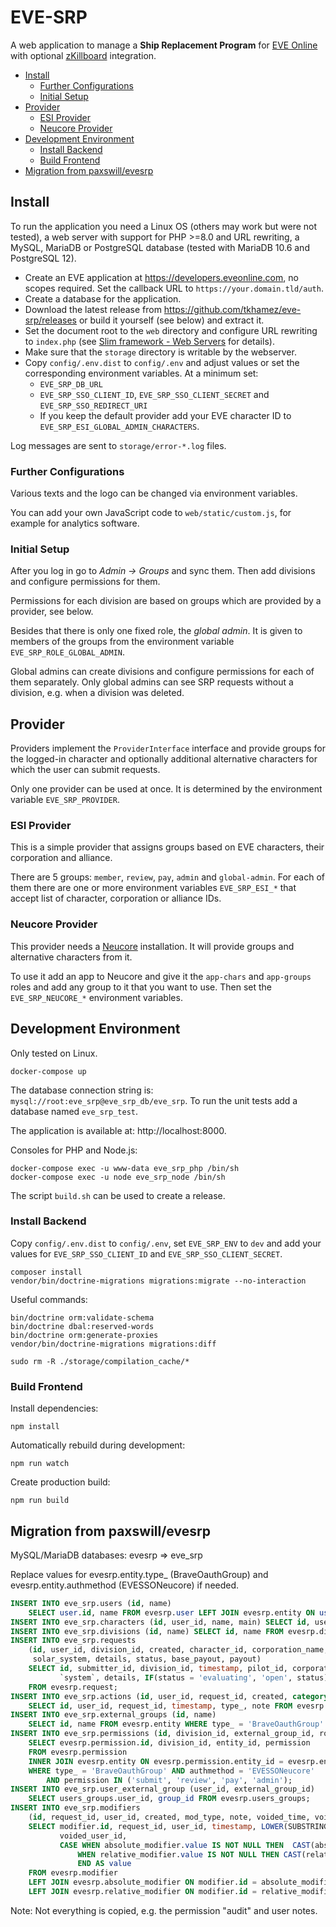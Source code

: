 # EVE-SRP

A web application to manage a **Ship Replacement Program** for [EVE Online](https://www.eveonline.com) 
with optional [zKillboard](https://github.com/zKillboard/zKillboard) integration.

<!-- toc -->

- [Install](#install)
  * [Further Configurations](#further-configurations)
  * [Initial Setup](#initial-setup)
- [Provider](#provider)
  * [ESI Provider](#esi-provider)
  * [Neucore Provider](#neucore-provider)
- [Development Environment](#development-environment)
  * [Install Backend](#install-backend)
  * [Build Frontend](#build-frontend)
- [Migration from paxswill/evesrp](#migration-from-paxswillevesrp)

<!-- tocstop -->

## Install

To run the application you need a Linux OS (others may work but were not tested), a web server with support 
for PHP >=8.0 and URL rewriting, a MySQL, MariaDB or PostgreSQL database (tested with MariaDB 10.6
and PostgreSQL 12).

- Create an EVE application at https://developers.eveonline.com, no scopes required. Set the callback URL to
  `https://your.domain.tld/auth`.
- Create a database for the application.
- Download the latest release from https://github.com/tkhamez/eve-srp/releases or build it yourself (see below) 
  and extract it.
- Set the document root to the `web` directory and configure URL rewriting to `index.php` (see
  [Slim framework - Web Servers](https://www.slimframework.com/docs/v4/start/web-servers.html) for details).
- Make sure that the `storage` directory is writable by the webserver.
- Copy `config/.env.dist` to `config/.env` and adjust values or set the corresponding environment variables. At
  a minimum set:
  - `EVE_SRP_DB_URL`
  - `EVE_SRP_SSO_CLIENT_ID`, `EVE_SRP_SSO_CLIENT_SECRET` and `EVE_SRP_SSO_REDIRECT_URI`
  - If you keep the default provider add your EVE character ID to `EVE_SRP_ESI_GLOBAL_ADMIN_CHARACTERS`.

Log messages are sent to `storage/error-*.log` files.

### Further Configurations

Various texts and the logo can be changed via environment variables.

You can add your own JavaScript code to `web/static/custom.js`, for example for analytics software.

### Initial Setup

After you log in go to _Admin -> Groups_ and sync them. Then add divisions and configure permissions for them.

Permissions for each division are based on groups which are provided by a provider, see below.

Besides that there is only one fixed role, the _global admin_. It is given to members of the groups from the 
environment variable `EVE_SRP_ROLE_GLOBAL_ADMIN`.

Global admins can create divisions and configure permissions for each of them separately. Only global 
admins can see SRP requests without a division, e.g. when a division was deleted.

## Provider

Providers implement the `ProviderInterface` interface and provide groups for the logged-in character and 
optionally additional alternative characters for which the user can submit requests.

Only one provider can be used at once. It is determined by the environment variable `EVE_SRP_PROVIDER`.

### ESI Provider

This is a simple provider that assigns groups based on EVE characters, their corporation and alliance.

There are 5 groups: `member`, `review`, `pay`, `admin` and `global-admin`. For each of them there are one or more 
environment variables `EVE_SRP_ESI_*` that accept list of character, corporation or alliance IDs.

### Neucore Provider

This provider needs a [Neucore](https://github.com/tkhamez/neucore) installation. It will provide groups and
alternative characters from it.

To use it add an app to Neucore and give it the `app-chars` and `app-groups` roles and add any group to it that you 
want to use. Then set the `EVE_SRP_NEUCORE_*` environment variables.

## Development Environment

Only tested on Linux.

```
docker-compose up
```

The database connection string is: `mysql://root:eve_srp@eve_srp_db/eve_srp`. To run the unit tests add a
database named `eve_srp_test`.

The application is available at: http://localhost:8000.

Consoles for PHP and Node.js:
```
docker-compose exec -u www-data eve_srp_php /bin/sh
docker-compose exec -u node eve_srp_node /bin/sh
```

The script `build.sh` can be used to create a release.

### Install Backend

Copy `config/.env.dist` to `config/.env`, set `EVE_SRP_ENV` to `dev` and add your values for
`EVE_SRP_SSO_CLIENT_ID` and `EVE_SRP_SSO_CLIENT_SECRET`.

```
composer install
vendor/bin/doctrine-migrations migrations:migrate --no-interaction
```

Useful commands:
```
bin/doctrine orm:validate-schema
bin/doctrine dbal:reserved-words
bin/doctrine orm:generate-proxies
vendor/bin/doctrine-migrations migrations:diff

sudo rm -R ./storage/compilation_cache/*
```

### Build Frontend

Install dependencies:
```
npm install
```

Automatically rebuild during development:
```
npm run watch
```

Create production build:
```
npm run build
```

## Migration from paxswill/evesrp

MySQL/MariaDB databases: evesrp => eve_srp

Replace values for evesrp.entity.type_ (BraveOauthGroup) and evesrp.entity.authmethod (EVESSONeucore) if needed.

```sql
INSERT INTO eve_srp.users (id, name) 
    SELECT user.id, name FROM evesrp.user LEFT JOIN evesrp.entity ON user.id = entity.id;
INSERT INTO eve_srp.characters (id, user_id, name, main) SELECT id, user_id, name, 0 FROM evesrp.pilot;
INSERT INTO eve_srp.divisions (id, name) SELECT id, name FROM evesrp.division;
INSERT INTO eve_srp.requests
    (id, user_id, division_id, created, character_id, corporation_name, alliance_name, ship, kill_time, 
     solar_system, details, status, base_payout, payout)
    SELECT id, submitter_id, division_id, timestamp, pilot_id, corporation, alliance, ship_type, kill_timestamp, 
           `system`, details, IF(status = 'evaluating', 'open', status), base_payout, payout
    FROM evesrp.request;
INSERT INTO eve_srp.actions (id, user_id, request_id, created, category, note)
    SELECT id, user_id, request_id, timestamp, type_, note FROM evesrp.action;
INSERT INTO eve_srp.external_groups (id, name)
    SELECT id, name FROM evesrp.entity WHERE type_ = 'BraveOauthGroup' AND authmethod = 'EVESSONeucore';
INSERT INTO eve_srp.permissions (id, division_id, external_group_id, role_name)
    SELECT evesrp.permission.id, division_id, entity_id, permission
    FROM evesrp.permission
    INNER JOIN evesrp.entity ON evesrp.permission.entity_id = evesrp.entity.id
    WHERE type_ = 'BraveOauthGroup' AND authmethod = 'EVESSONeucore'
        AND permission IN ('submit', 'review', 'pay', 'admin');
INSERT INTO eve_srp.user_external_group (user_id, external_group_id)
    SELECT users_groups.user_id, group_id FROM evesrp.users_groups;
INSERT INTO eve_srp.modifiers 
    (id, request_id, user_id, created, mod_type, note, voided_time, voided_user_id, mod_value)
    SELECT modifier.id, request_id, user_id, timestamp, LOWER(SUBSTRING(_type, 1, 8)), note, voided_timestamp, 
           voided_user_id,
           CASE WHEN absolute_modifier.value IS NOT NULL THEN  CAST(absolute_modifier.value AS SIGNED) 
               WHEN relative_modifier.value IS NOT NULL THEN CAST(relative_modifier.value * 100 AS SIGNED) 
               END AS value
    FROM evesrp.modifier
    LEFT JOIN evesrp.absolute_modifier ON modifier.id = absolute_modifier.id
    LEFT JOIN evesrp.relative_modifier ON modifier.id = relative_modifier.id;
```

Note: Not everything is copied, e.g. the permission "audit" and user notes.
